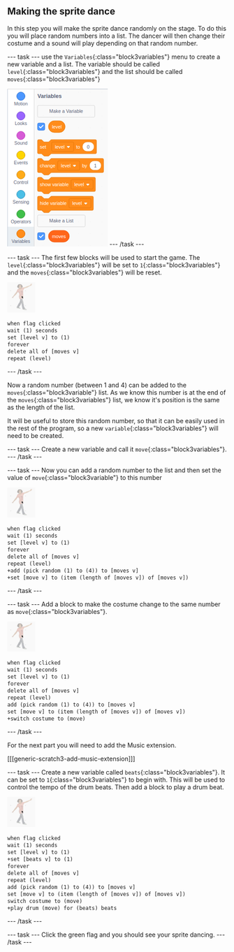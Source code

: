## Making the sprite dance

In this step you will make the sprite dance randomly on the stage. To do this you will place random numbers into a list. The dancer will then change their costume and a sound will play depending on that random number.

--- task ---
use the `Variables`{:class="block3variables"} menu to create a new variable and a list. The variable should be called `level`{:class="block3variables"} and the list should be called `moves`{:class="block3variables"}

![make a variable and a list](images/make_variable_list.png)
--- /task ---

--- task ---
The first few blocks will be used to start the game. The `level`{:class="block3variables"} will be set to `1`{:class="block3variables"} and the `moves`{:class="block3variables"} will be reset.

![dance sprite](images/dance_sprite.png)
```blocks3
when flag clicked
wait (1) seconds
set [level v] to (1)
forever
delete all of [moves v]
repeat (level)
```
--- /task ---

Now a random number (between 1 and 4) can be added to the `moves`{:class="block3variable"} list. As we know this number is at the end of the `moves`{:class="block3variables"} list, we know it's position is the same as the length of the list.

It will be useful to store this random number, so that it can be easily used in the rest of the program, so a new `variable`{:class="block3variables"} will need to be created.

--- task ---
Create a new variable and call it `move`{:class="block3variables"}.
--- /task ---

--- task ---
Now you can add a random number to the list and then set the value of `move`{:class="block3variable"} to this number

![dance sprite](images/dance_sprite.png)
```blocks3
when flag clicked
wait (1) seconds
set [level v] to (1)
forever
delete all of [moves v]
repeat (level)
+add (pick random (1) to (4)) to [moves v]
+set [move v] to (item (length of [moves v]) of [moves v])
```
--- /task ---

--- task ---
Add a block to make the costume change to the same number as `move`{:class="block3variables"}.

![dance sprite](images/dance_sprite.png)
```blocks3
when flag clicked
wait (1) seconds
set [level v] to (1)
forever
delete all of [moves v]
repeat (level)
add (pick random (1) to (4)) to [moves v]
set [move v] to (item (length of [moves v]) of [moves v])
+switch costume to (move)
```
--- /task ---

For the next part you will need to add the Music extension.

[[[generic-scratch3-add-music-extension]]]

--- task ---
Create a new variable called `beats`{:class="block3variables"}. It can be set to `1`{:class="block3variables"} to begin with. This will be used to control the tempo of the drum beats. Then add a block to play a drum beat.

![dance sprite](images/dance_sprite.png)
```blocks3
when flag clicked
wait (1) seconds
set [level v] to (1)
+set [beats v] to (1)
forever
delete all of [moves v]
repeat (level)
add (pick random (1) to (4)) to [moves v]
set [move v] to (item (length of [moves v]) of [moves v])
switch costume to (move)
+play drum (move) for (beats) beats
```
--- /task ---

--- task ---
Click the green flag and you should see your sprite dancing.
--- /task ---
